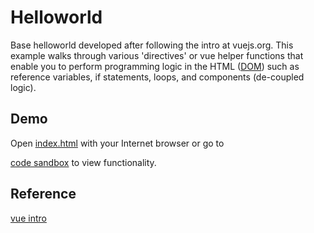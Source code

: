 # Helloworld

Base helloworld developed after following the intro at vuejs.org. This example
walks through various 'directives' or vue helper functions that enable you to
perform programming logic in the HTML ([DOM](https://developer.mozilla.org/en-US/docs/Web/API/Document_Object_Model)) such as reference variables, if
statements, loops, and components (de-coupled logic).

## Demo

Open [index.html](index.html) with your Internet browser or go to

[code sandbox](https://codesandbox.io/s/k3r57qnqz3) to view functionality.

## Reference

[vue intro](https://vuejs.org/v2/guide/)
